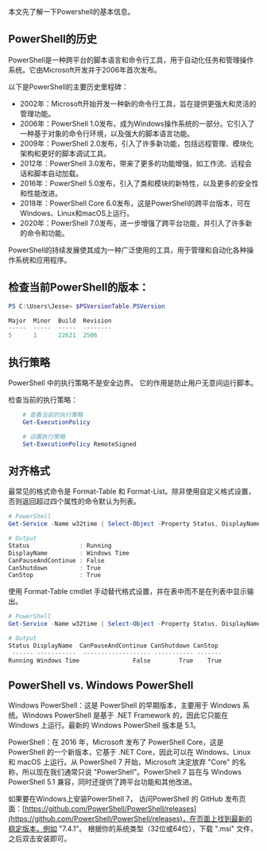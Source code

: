 本文先了解一下Powershell的基本信息。

## PowerShell的历史

PowerShell是一种跨平台的脚本语言和命令行工具，用于自动化任务和管理操作系统。它由Microsoft开发并于2006年首次发布。

以下是PowerShell的主要历史里程碑：

- 2002年：Microsoft开始开发一种新的命令行工具，旨在提供更强大和灵活的管理功能。
- 2006年：PowerShell 1.0发布，成为Windows操作系统的一部分。它引入了一种基于对象的命令行环境，以及强大的脚本语言功能。
- 2009年：PowerShell 2.0发布，引入了许多新功能，包括远程管理、模块化架构和更好的脚本调试工具。
- 2012年：PowerShell 3.0发布，带来了更多的功能增强，如工作流、远程会话和脚本自动加载。
- 2016年：PowerShell 5.0发布，引入了类和模块的新特性，以及更多的安全性和性能改进。
- 2018年：PowerShell Core 6.0发布，这是PowerShell的跨平台版本，可在Windows、Linux和macOS上运行。
- 2020年：PowerShell 7.0发布，进一步增强了跨平台功能，并引入了许多新的命令和功能。

PowerShell的持续发展使其成为一种广泛使用的工具，用于管理和自动化各种操作系统和应用程序。

## 检查当前PowerShell的版本：
```PowerShell
PS C:\Users\Jesse> $PSVersionTable.PSVersion

Major  Minor  Build  Revision
-----  -----  -----  --------
5      1      22621  2506
```

## 执行策略

PowerShell 中的执行策略不是安全边界。 它的作用是防止用户无意间运行脚本。 

检查当前的执行策略：
```PowerShell
    # 查看当前的执行策略
    Get-ExecutionPolicy

    # 设置执行策略
    Set-ExecutionPolicy RemoteSigned
```
## 对齐格式
最常见的格式命令是 Format-Table 和 Format-List。除非使用自定义格式设置，否则返回超过四个属性的命令默认为列表。

```PowerShell
# PowerShell
Get-Service -Name w32time | Select-Object -Property Status, DisplayName, Can*

# Output
Status              : Running
DisplayName         : Windows Time
CanPauseAndContinue : False
CanShutdown         : True
CanStop             : True

```
使用 Format-Table cmdlet 手动替代格式设置，并在表中而不是在列表中显示输出。
```PowerShell
# PowerShell
Get-Service -Name w32time | Select-Object -Property Status, DisplayName, Can* | Format-Table

# Output
Status DisplayName  CanPauseAndContinue CanShutdown CanStop
 ------ -----------  ------------------- ----------- -------
Running Windows Time               False        True    True
```
## PowerShell vs. Windows PowerShell

Windows PowerShell：这是 PowerShell 的早期版本，主要用于 Windows 系统。Windows PowerShell 是基于 .NET Framework 的，因此它只能在 Windows 上运行。最新的 Windows PowerShell 版本是 5.1。

PowerShell：在 2016 年，Microsoft 发布了 PowerShell Core，这是 PowerShell 的一个新版本，它基于 .NET Core，因此可以在 Windows、Linux 和 macOS 上运行。从 PowerShell 7 开始，Microsoft 决定放弃 "Core" 的名称，所以现在我们通常只说 "PowerShell"。PowerShell 7 旨在与 Windows PowerShell 5.1 兼容，同时还提供了跨平台功能和其他改进。

如果要在Windows上安装PowerShell 7， 访问PowerShell 的 GitHub 发布页面：[https://github.com/PowerShell/PowerShell/releases](https://github.com/PowerShell/PowerShell/releases)，在页面上找到最新的稳定版本，例如 "7.4.1"。
根据你的系统类型（32位或64位），下载 ".msi" 文件，之后双击安装即可。